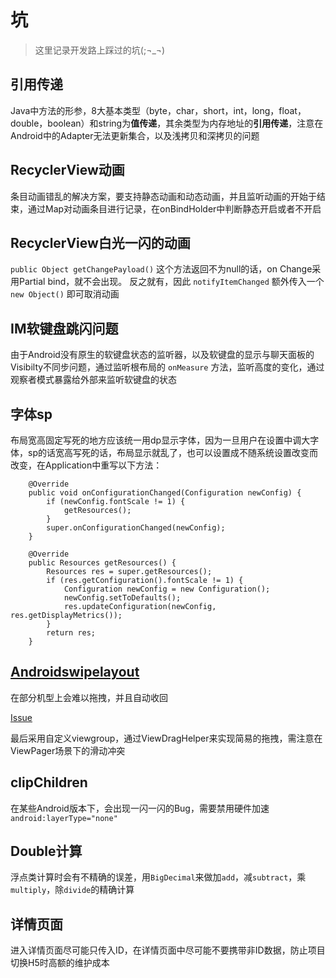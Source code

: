 # 坑

> 这里记录开发路上踩过的坑(;¬_¬)

## 引用传递

Java中方法的形参，8大基本类型（byte，char，short，int，long，float，double，boolean）和string为**值传递**，其余类型为内存地址的**引用传递**，注意在Android中的Adapter无法更新集合，以及浅拷贝和深拷贝的问题

## RecyclerView动画

条目动画错乱的解决方案，要支持静态动画和动态动画，并且监听动画的开始于结束，通过Map对动画条目进行记录，在onBindHolder中判断静态开启或者不开启

## RecyclerView白光一闪的动画

`public Object getChangePayload()` 这个方法返回不为null的话，on Change采用Partial bind，就不会出现。 反之就有，因此 `notifyItemChanged` 额外传入一个 `new Object()` 即可取消动画

## IM软键盘跳闪问题

由于Android没有原生的软键盘状态的监听器，以及软键盘的显示与聊天面板的Visibilty不同步问题，通过监听根布局的  `onMeasure` 方法，监听高度的变化，通过观察者模式暴露给外部来监听软键盘的状态

## 字体sp

布局宽高固定写死的地方应该统一用dp显示字体，因为一旦用户在设置中调大字体，sp的话宽高写死的话，布局显示就乱了，也可以设置成不随系统设置改变而改变，在Application中重写以下方法：

```
    @Override
    public void onConfigurationChanged(Configuration newConfig) {
        if (newConfig.fontScale != 1) {
            getResources();
        }
        super.onConfigurationChanged(newConfig);
    }

    @Override
    public Resources getResources() {
        Resources res = super.getResources();
        if (res.getConfiguration().fontScale != 1) {
            Configuration newConfig = new Configuration();
            newConfig.setToDefaults();
            res.updateConfiguration(newConfig, res.getDisplayMetrics());
        }
        return res;
    }
```

## [Androidswipelayout](https://github.com/daimajia/AndroidSwipeLayout)

在部分机型上会难以拖拽，并且自动收回


[Issue](https://github.com/daimajia/AndroidSwipeLayout/issues/412)

最后采用自定义viewgroup，通过ViewDragHelper来实现简易的拖拽，需注意在ViewPager场景下的滑动冲突

## clipChildren

在某些Android版本下，会出现一闪一闪的Bug，需要禁用硬件加速`android:layerType="none"`

## Double计算

浮点类计算时会有不精确的误差，用`BigDecimal`来做加`add`，减`subtract`，乘`multiply`，除`divide`的精确计算

## 详情页面

进入详情页面尽可能只传入ID，在详情页面中尽可能不要携带非ID数据，防止项目切换H5时高额的维护成本 
